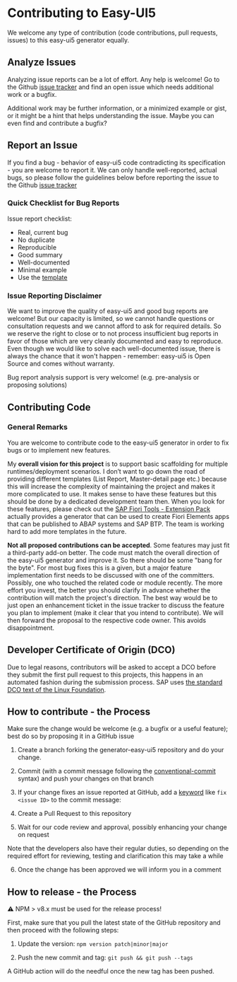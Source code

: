 # Contributing to Easy-UI5

We welcome any type of contribution (code contributions, pull requests, issues) to this easy-ui5 generator equally.

## Analyze Issues

Analyzing issue reports can be a lot of effort. Any help is welcome! Go to the Github [issue tracker](https://github.com/SAP/generator-easy-ui5/issues?q=is%3Aopen) and find an open issue which needs additional work or a bugfix.

Additional work may be further information, or a minimized example or gist, or it might be a hint that helps understanding the issue. Maybe you can even find and contribute a bugfix?

## Report an Issue

If you find a bug - behavior of easy-ui5 code contradicting its specification - you are welcome to report it. We can only handle well-reported, actual bugs, so please follow the guidelines below before reporting the issue to the Github [issue tracker](https://github.com/SAP/generator-easy-ui5/issues)

### Quick Checklist for Bug Reports

Issue report checklist:

- Real, current bug
- No duplicate
- Reproducible
- Good summary
- Well-documented
- Minimal example
- Use the [template](https://github.com/SAP/generator-easy-ui5/issues/new)

### Issue Reporting Disclaimer

We want to improve the quality of easy-ui5 and good bug reports are welcome! But our capacity is limited, so we cannot handle questions or consultation requests and we cannot afford to ask for required details. So we reserve the right to close or to not process insufficient bug reports in favor of those which are very cleanly documented and easy to reproduce. Even though we would like to solve each well-documented issue, there is always the chance that it won't happen - remember: easy-ui5 is Open Source and comes without warranty.

Bug report analysis support is very welcome! (e.g. pre-analysis or proposing solutions)

## Contributing Code

### General Remarks

You are welcome to contribute code to the easy-ui5 generator in order to fix bugs or to implement new features.

My **overall vision for this project** is to support basic scaffolding for multiple runtimes/deployment scenarios. I don’t want to go down the road of providing different templates (List Report, Master-detail page etc.) because this will increase the complexity of maintaining the project and makes it more complicated to use. It makes sense to have these features but this should be done by a dedicated development team then. When you look for these features, please check out the [SAP Fiori Tools - Extension Pack](https://marketplace.visualstudio.com/items?itemName=SAPSE.sap-ux-fiori-tools-extension-pack) actually provides a generator that can be used to create Fiori Elements apps that can be published to ABAP systems and SAP BTP. The team is working hard to add more templates in the future.

**Not all proposed contributions can be accepted**. Some features may just fit a third-party add-on better. The code must match the overall direction of the easy-ui5 generator and improve it. So there should be some "bang for the byte". For most bug fixes this is a given, but a major feature implementation first needs to be discussed with one of the committers. Possibly, one who touched the related code or module recently. The more effort you invest, the better you should clarify in advance whether the contribution will match the project's direction. The best way would be to just open an enhancement ticket in the issue tracker to discuss the feature you plan to implement (make it clear that you intend to contribute). We will then forward the proposal to the respective code owner. This avoids disappointment.

## Developer Certificate of Origin (DCO)

Due to legal reasons, contributors will be asked to accept a DCO before they submit the first pull request to this projects, this happens in an automated fashion during the submission process. SAP uses [the standard DCO text of the Linux Foundation](https://developercertificate.org/).

## How to contribute - the Process

Make sure the change would be welcome (e.g. a bugfix or a useful feature); best do so by proposing it in a GitHub issue

1. Create a branch forking the generator-easy-ui5 repository and do your change.

2. Commit (with a commit message following the [conventional-commit](https://www.conventionalcommits.org/) syntax) and push your changes on that branch

3. If your change fixes an issue reported at GitHub, add a [keyword](https://help.github.com/articles/closing-issues-using-keywords/) like `fix <issue ID>` to the commit message:

4. Create a Pull Request to this repository

5. Wait for our code review and approval, possibly enhancing your change on request

Note that the developers also have their regular duties, so depending on the required effort for reviewing, testing and clarification this may take a while

6. Once the change has been approved we will inform you in a comment

## How to release - the Process

:warning: NPM > v8.x must be used for the release process!

First, make sure that you pull the latest state of the GitHub repository and then proceed with the following steps:

1. Update the version: `npm version patch|minor|major`

2. Push the new commit and tag: `git push && git push --tags`

A GitHub action will do the needful once the new tag has been pushed.
